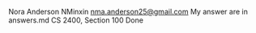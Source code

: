 ﻿Nora Anderson
NMinxin
nma.anderson25@gmail.com
My answer are in answers.md
CS 2400, Section 100
Done